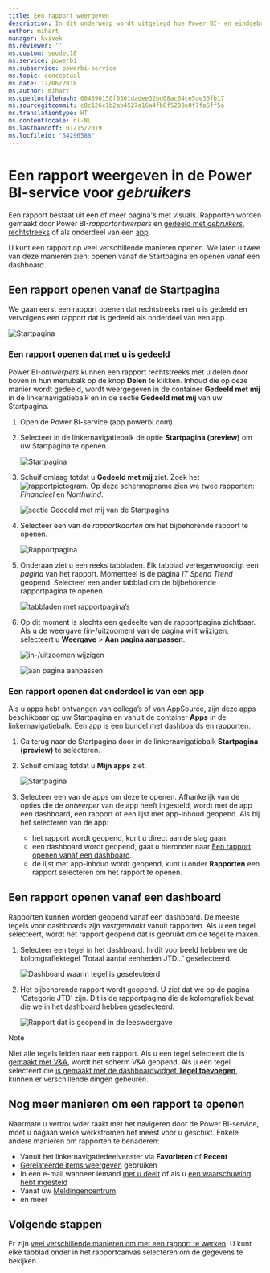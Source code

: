 ```yaml
---
title: Een rapport weergeven
description: In dit onderwerp wordt uitgelegd hoe Power BI- en eindgebruikers een Power BI-rapport openen en weergeven.
author: mihart
manager: kvivek
ms.reviewer: ''
ms.custom: seodec18
ms.service: powerbi
ms.subservice: powerbi-service
ms.topic: conceptual
ms.date: 12/06/2018
ms.author: mihart
ms.openlocfilehash: 004396150f0301dadee32bd08ac64ce5ae36fb17
ms.sourcegitcommit: c8c126c1b2ab4527a16a4fb8f5208e0f7fa5ff5a
ms.translationtype: HT
ms.contentlocale: nl-NL
ms.lasthandoff: 01/15/2019
ms.locfileid: "54296588"
---
```

# <a name="view-a-report-in-power-bi-service-for-consumers"></a>Een rapport weergeven in de Power BI-service voor *gebruikers*
Een rapport bestaat uit een of meer pagina's met visuals. Rapporten worden gemaakt door Power BI-*rapportontwerpers* en [gedeeld met *gebruikers*, rechtstreeks](end-user-shared-with-me.md) of als onderdeel van een [app](end-user-apps.md). 

U kunt een rapport op veel verschillende manieren openen. We laten u twee van deze manieren zien: openen vanaf de Startpagina en openen vanaf een dashboard. 

<!-- add art-->


## <a name="open-a-report-from-your-home-page"></a>Een rapport openen vanaf de Startpagina
We gaan eerst een rapport openen dat rechtstreeks met u is gedeeld en vervolgens een rapport dat is gedeeld als onderdeel van een app.

   ![Startpagina](./media/end-user-report-open/power-bi-home.png)

### <a name="open-a-report-that-has-been-shared-with-you"></a>Een rapport openen dat met u is gedeeld
Power BI-*ontwerpers* kunnen een rapport rechtstreeks met u delen door boven in hun menubalk op de knop **Delen** te klikken. Inhoud die op deze manier wordt gedeeld, wordt weergegeven in de container **Gedeeld met mij** in de linkernavigatiebalk en in de sectie **Gedeeld met mij** van uw Startpagina.

1. Open de Power BI-service (app.powerbi.com).

2. Selecteer in de linkernavigatiebalk de optie **Startpagina (preview)** om uw Startpagina te openen.  

   ![Startpagina](./media/end-user-report-open/power-bi-select-home.png)
   
3. Schuif omlaag totdat u **Gedeeld met mij** ziet. Zoek het ![rapportpictogram](./media/end-user-report-open/power-bi-report-icon.png). Op deze schermopname zien we twee rapporten: *Financieel* en *Northwind*. 
   
   ![sectie Gedeeld met mij van de Startpagina](./media/end-user-report-open/power-bi-shared.png)

4. Selecteer een van de *rapportkaarten* om het bijbehorende rapport te openen.

   ![Rapportpagina](./media/end-user-report-open/power-bi-report1.png)

5. Onderaan ziet u een reeks tabbladen. Elk tabblad vertegenwoordigt een *pagina* van het rapport. Momenteel is de pagina *IT Spend Trend* geopend. Selecteer een ander tabblad om de bijbehorende rapportpagina te openen. 

   ![tabbladen met rapportpagina’s](./media/end-user-report-open/power-bi-tabs.png)

6. Op dit moment is slechts een gedeelte van de rapportpagina zichtbaar. Als u de weergave (in-/uitzoomen) van de pagina wilt wijzigen, selecteert u **Weergave** > **Aan pagina aanpassen**.

   ![in-/uitzoomen wijzigen](./media/end-user-report-open/power-bi-fit.png)

   ![aan pagina aanpassen](./media/end-user-report-open/power-bi-report2.png)

### <a name="open-a-report-that-is-part-of-an-app"></a>Een rapport openen dat onderdeel is van een app
Als u apps hebt ontvangen van collega’s of van AppSource, zijn deze apps beschikbaar op uw Startpagina en vanuit de container **Apps** in de linkernavigatiebalk. Een [app](end-user-apps.md) is een bundel met dashboards en rapporten.

1. Ga terug naar de Startpagina door in de linkernavigatiebalk **Startpagina (preview)** te selecteren.

7. Schuif omlaag totdat u **Mijn apps** ziet.

   ![Startpagina](./media/end-user-report-open/power-bi-my-apps.png)

8. Selecteer een van de apps om deze te openen. Afhankelijk van de opties die de *ontwerper* van de app heeft ingesteld, wordt met de app een dashboard, een rapport of een lijst met app-inhoud geopend. Als bij het selecteren van de app:
    - het rapport wordt geopend, kunt u direct aan de slag gaan.
    - een dashboard wordt geopend, gaat u hieronder naar [Een rapport openen vanaf een dashboard](#Open-a-report-from-a-dashboard).
    - de lijst met app-inhoud wordt geopend, kunt u onder **Rapporten** een rapport selecteren om het rapport te openen.


## <a name="open-a-report-from-a-dashboard"></a>Een rapport openen vanaf een dashboard
Rapporten kunnen worden geopend vanaf een dashboard. De meeste tegels voor dashboards zijn *vastgemaakt* vanuit rapporten. Als u een tegel selecteert, wordt het rapport geopend dat is gebruikt om de tegel te maken. 

1. Selecteer een tegel in het dashboard. In dit voorbeeld hebben we de kolomgrafiektegel 'Totaal aantal eenheden JTD...' geselecteerd.

    ![Dashboard waarin tegel is geselecteerd](./media/end-user-report-open/power-bi-dashboard.png)

2.  Het bijbehorende rapport wordt geopend. U ziet dat we op de pagina 'Categorie JTD' zijn. Dit is de rapportpagina die de kolomgrafiek bevat die we in het dashboard hebben geselecteerd.

    ![Rapport dat is geopend in de leesweergave](./media/end-user-report-open/power-bi-report-new.png)

> [!NOTE]
> Niet alle tegels leiden naar een rapport. Als u een tegel selecteert die is [gemaakt met V&A](end-user-q-and-a.md), wordt het scherm V&A geopend. Als u een tegel selecteert die [is gemaakt met de dashboardwidget **Tegel toevoegen**](../service-dashboard-add-widget.md), kunnen er verschillende dingen gebeuren.  


##  <a name="still-more-ways-to-open-a-report"></a>Nog meer manieren om een rapport te openen
Naarmate u vertrouwder raakt met het navigeren door de Power BI-service, moet u nagaan welke werkstromen het meest voor u geschikt. Enkele andere manieren om rapporten te benaderen:
- Vanuit het linkernavigatiedeelvenster via **Favorieten** of **Recent**    
- [Gerelateerde items weergeven](end-user-related.md) gebruiken    
- In een e-mail wanneer iemand [met u deelt](../service-share-reports.md) of als u [een waarschuwing hebt ingesteld](end-user-alerts.md)    
- Vanaf uw [Meldingencentrum](end-user-notification-center.md)    
- en meer

## <a name="next-steps"></a>Volgende stappen
Er zijn [veel verschillende manieren om met een rapport te werken](end-user-reading-view.md).  U kunt elke tabblad onder in het rapportcanvas selecteren om de gegevens te bekijken.

